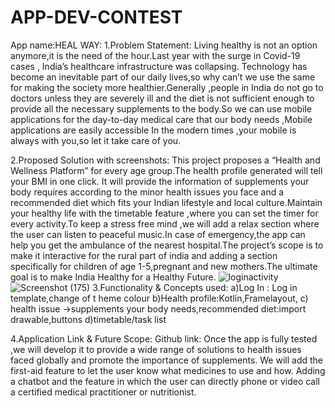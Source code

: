 # APP-DEV-CONTEST
App name:HEAL WAY:
1.Problem Statement:
Living healthy is not an option anymore,it is the need of the hour.Last year with the surge in Covid-19 cases , India’s healthcare infrastructure was collapsing. Technology has become an inevitable part of our daily lives,so why can’t we use the same for making the society more healthier.Generally ,people in India do not go to doctors unless they are severely ill and the diet is not sufficient enough to provide all the necessary supplements to the body.So we can use mobile applications for the day-to-day medical care that our body needs ,Mobile applications are easily accessible  In the modern times ,your mobile is always with you,so let it take care of you. 


2.Proposed Solution with screenshots:
This project proposes a “Health and Wellness Platform” for every age group.The health profile generated will tell your BMI in one click. It will provide the information of supplements your body requires  according to the minor health issues you face and a recommended diet which fits your Indian lifestyle and local culture.Maintain your healthy life with the timetable feature ,where you can set the timer for every activity.To keep a stress free mind ,we will add a relax section where the user can listen to peaceful music.In case of emergency,the app can help you get the ambulance of the nearest hospital.The project’s scope is to make it interactive for the rural part of india and adding a section specifically for children of age 1-5,pregnant and new mothers.The ultimate goal is to make India Healthy for a Healthy Future.
![loginactivity](https://user-images.githubusercontent.com/63710982/148808356-3ed57c52-a4b3-4fe8-b5a8-6c90bcc89e61.jpeg)
![Screenshot (175)](https://user-images.githubusercontent.com/63710982/148819674-df73fc74-f4db-4071-8b99-201bfb640e3c.png)
3.Functionality & Concepts used:
a)Log In : Log in template,change of t
heme colour
b)Health profile:Kotlin,Framelayout,
c) health issue ->supplements your body needs,recommended diet:import drawable,buttons
d)timetable/task list






4.Application Link & Future Scope:
Github link:
Once the app is fully tested ,we will develop it to provide a wide range of solutions to health issues faced globally and promote the importance of supplements. We will add the first-aid feature to let the user know what medicines to use and how. Adding a chatbot and the feature in which the user can directly phone or video call a certified medical practitioner or  nutritionist.


